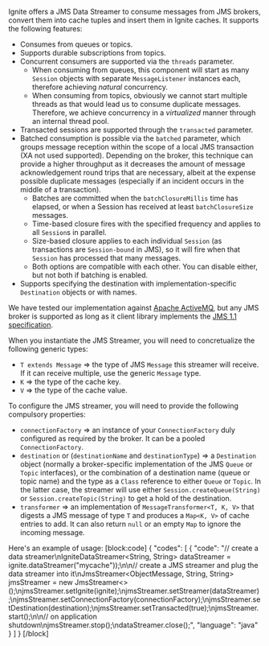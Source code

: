 Ignite offers a JMS Data Streamer to consume messages from JMS brokers, convert them into cache tuples and insert them in Ignite caches. It supports the following features:

* Consumes from queues or topics.
* Supports durable subscriptions from topics.
* Concurrent consumers are supported via the `threads` parameter. 
  * When consuming from queues, this component will start as many `Session` objects with separate `MessageListener` instances each, therefore achieving *natural* concurrency.
  * When consuming from topics, obviously we cannot start multiple threads as that would lead us to consume duplicate messages. Therefore, we achieve concurrency in a *virtualized* manner through an internal thread pool.
* Transacted sessions are supported through the `transacted` parameter.
* Batched consumption is possible via the `batched` parameter, which groups message reception within the scope of a local JMS transaction (XA not used supported). Depending on the broker, this technique can provide a higher throughput as it decreases the amount of message acknowledgement round trips that are necessary, albeit at the expense possible duplicate messages (especially if an incident occurs in the middle of a transaction).
  * Batches are committed when the `batchClosureMillis` time has elapsed, or when a Session has received at least `batchClosureSize` messages. 
  * Time-based closure fires with the specified frequency and applies to all `Session`s in parallel. 
  * Size-based closure applies to each individual `Session` (as transactions are `Session-bound` in JMS), so it will fire when that `Session` has processed that many messages.
  * Both options are compatible with each other. You can disable either, but not both if batching is enabled.
* Supports specifying the destination with implementation-specific `Destination` objects or with names.

We have tested our implementation against [Apache ActiveMQ](http://activemq.apache.org), but any JMS broker is supported as long as it client library implements the [JMS 1.1 specification](http://download.oracle.com/otndocs/jcp/7195-jms-1.1-fr-spec-oth-JSpec/).

When you instantiate the JMS Streamer, you will need to concretualize the following generic types:

* `T extends Message` => the type of JMS `Message` this streamer will receive. If it can receive multiple, use the generic `Message` type.
* `K` => the type of the cache key.
* `V` => the type of the cache value.

To configure the JMS streamer, you will need to provide the following compulsory properties:

* `connectionFactory` => an instance of your `ConnectionFactory` duly configured as required by the broker. It can be a pooled `ConnectionFactory`.
* `destination` or (`destinationName` and `destinationType`) => a `Destination` object (normally a broker-specific implementation of the JMS `Queue` or `Topic` interfaces), or the combination of a destination name (queue or topic name) and the type as a `Class` reference to either `Queue` or `Topic`. In the latter case, the streamer will use either `Session.createQueue(String)` or `Session.createTopic(String)` to get a hold of the destination.
* `transformer` => an implementation of `MessageTransformer<T, K, V>` that digests a JMS message of type `T` and produces a `Map<K, V>` of cache entries to add. It can also return `null` or an empty `Map` to ignore the incoming message.

Here's an example of usage:
[block:code]
{
  "codes": [
    {
      "code": "// create a data streamer\nIgniteDataStreamer<String, String> dataStreamer = ignite.dataStreamer(\"mycache\"));\n\n// create a JMS streamer and plug the data streamer into it\nJmsStreamer<ObjectMessage, String, String> jmsStreamer = new JmsStreamer<>();\njmsStreamer.setIgnite(ignite);\njmsStreamer.setStreamer(dataStreamer);\njmsStreamer.setConnectionFactory(connectionFactory);\njmsStreamer.setDestination(destination);\njmsStreamer.setTransacted(true);\njmsStreamer.start();\n\n// on application shutdown\njmsStreamer.stop();\ndataStreamer.close();",
      "language": "java"
    }
  ]
}
[/block]